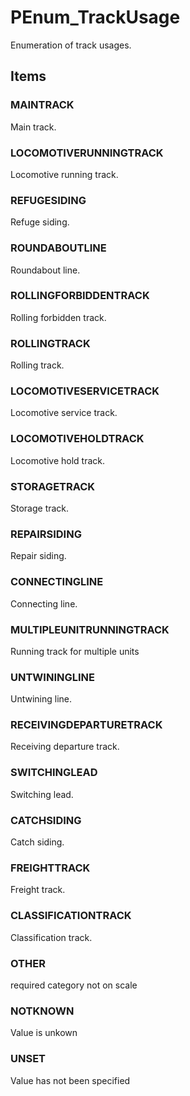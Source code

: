 # PEnum_TrackUsage

Enumeration of track usages.
<!-- end of short definition -->


## Items

### MAINTRACK
Main track.

### LOCOMOTIVERUNNINGTRACK
Locomotive running track.

### REFUGESIDING
Refuge siding.

### ROUNDABOUTLINE
Roundabout line.

### ROLLINGFORBIDDENTRACK
Rolling forbidden track.

### ROLLINGTRACK
Rolling track.

### LOCOMOTIVESERVICETRACK
Locomotive service track.

### LOCOMOTIVEHOLDTRACK
Locomotive hold track.

### STORAGETRACK
Storage track.

### REPAIRSIDING
Repair siding.

### CONNECTINGLINE
Connecting line.

### MULTIPLEUNITRUNNINGTRACK
Running track for multiple units

### UNTWININGLINE
Untwining line.

### RECEIVINGDEPARTURETRACK
Receiving departure track.

### SWITCHINGLEAD
Switching lead.

### CATCHSIDING
Catch siding.

### FREIGHTTRACK
Freight track.

### CLASSIFICATIONTRACK
Classification track.

### OTHER
required category not on scale

### NOTKNOWN
Value is unkown

### UNSET
Value has not been specified
